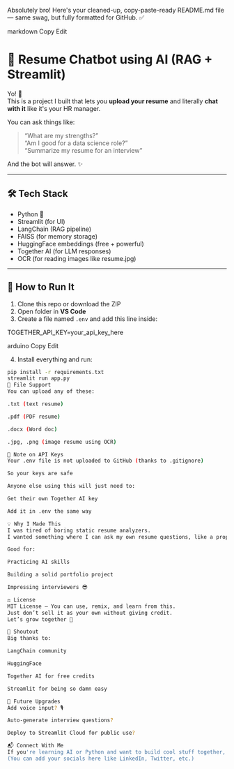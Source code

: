 Absolutely bro! Here's your cleaned-up, copy-paste-ready README.md file — same swag, but fully formatted for GitHub. ✅

markdown
Copy
Edit
# 🧠 Resume Chatbot using AI (RAG + Streamlit)

Yo! 👋  
This is a project I built that lets you **upload your resume** and literally **chat with it** like it's your HR manager.

You can ask things like:
> “What are my strengths?”  
> “Am I good for a data science role?”  
> “Summarize my resume for an interview”  

And the bot will answer. ✨

---

## 🛠 Tech Stack

- Python 🐍  
- Streamlit (for UI)  
- LangChain (RAG pipeline)  
- FAISS (for memory storage)  
- HuggingFace embeddings (free + powerful)  
- Together AI (for LLM responses)  
- OCR (for reading images like resume.jpg)  

---

## 🚀 How to Run It

1. Clone this repo or download the ZIP  
2. Open folder in **VS Code**  
3. Create a file named `.env` and add this line inside:

TOGETHER_API_KEY=your_api_key_here

arduino
Copy
Edit

4. Install everything and run:

```bash
pip install -r requirements.txt
streamlit run app.py
📁 File Support
You can upload any of these:

.txt (text resume)

.pdf (PDF resume)

.docx (Word doc)

.jpg, .png (image resume using OCR)

🔐 Note on API Keys
Your .env file is not uploaded to GitHub (thanks to .gitignore)

So your keys are safe

Anyone else using this will just need to:

Get their own Together AI key

Add it in .env the same way

💡 Why I Made This
I was tired of boring static resume analyzers.
I wanted something where I can ask my own resume questions, like a proper chatbot — so I made this with LangChain and other free tools.

Good for:

Practicing AI skills

Building a solid portfolio project

Impressing interviewers 😎

⚖ License
MIT License — You can use, remix, and learn from this.
Just don’t sell it as your own without giving credit.
Let’s grow together 💪

🙌 Shoutout
Big thanks to:

LangChain community

HuggingFace

Together AI for free credits

Streamlit for being so damn easy

🧠 Future Upgrades
Add voice input? 🎙️

Auto-generate interview questions?

Deploy to Streamlit Cloud for public use?

📬 Connect With Me
If you're learning AI or Python and want to build cool stuff together, let’s connect!
(You can add your socials here like LinkedIn, Twitter, etc.)

